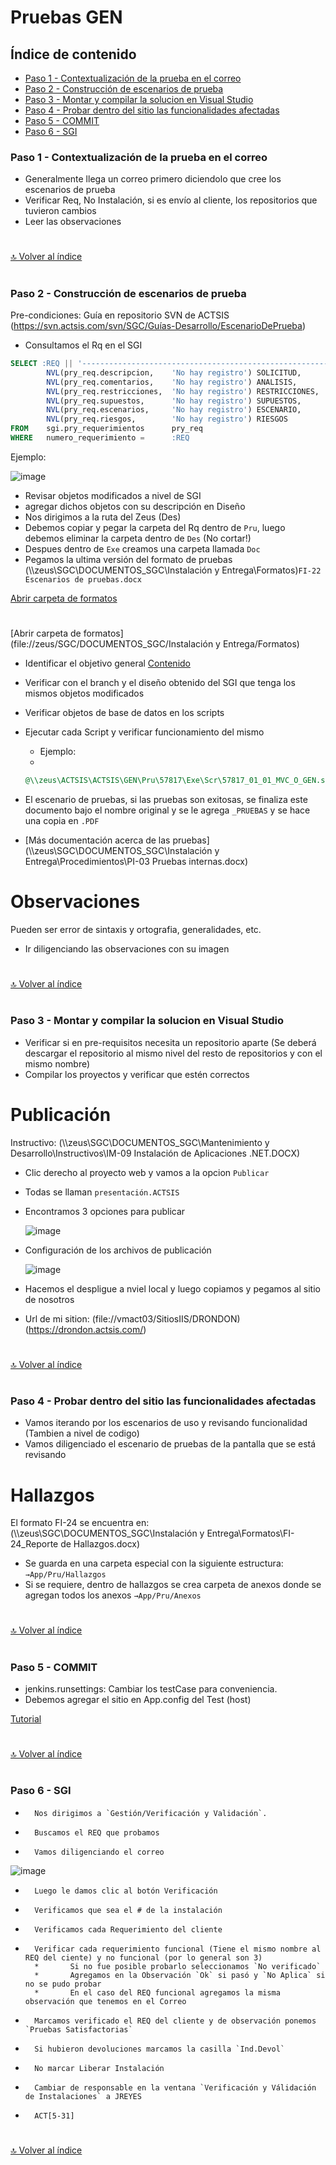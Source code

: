 # Pruebas GEN

## Índice de contenido

*   [Paso 1 - Contextualización de la prueba en el correo](#paso-1---Contextualización-de-la-prueba-en-el-correo)
*   [Paso 2 - Construcción de escenarios de prueba](#paso-2---Construcción-de-escenarios-de-prueba)
*   [Paso 3 - Montar y compilar la solucion en Visual Studio](#paso-3---Montar-y-compilar-la-solucion-en-Visual-Studio)
*   [Paso 4 - Probar dentro del sitio las funcionalidades afectadas](#paso-4---Probar-dentro-del-sitio-las-funcionalidades-afectadas)
*   [Paso 5 - COMMIT](#paso-5---COMMIT)
*   [Paso 6 - SGI](#paso-6---SGI)

### **Paso 1 - Contextualización de la prueba en el correo**

* Generalmente llega un correo primero diciendolo que cree los escenarios de prueba
* Verificar Req, No Instalación, si es envío al cliente, los repositorios que tuvieron cambios
* Leer las observaciones

#
[🔝 Volver al índice](#índice-de-contenido)
#

### **Paso 2 - Construcción de escenarios de prueba**
Pre-condiciones:
Guía en repositorio SVN de ACTSIS (https://svn.actsis.com/svn/SGC/Guías-Desarrollo/EscenarioDePrueba)
* Consultamos el Rq en el SGI
```sql
SELECT :REQ || '-----------------------------------------------------------------------' REQ,
        NVL(pry_req.descripcion,    'No hay registro') SOLICITUD,
        NVL(pry_req.comentarios,    'No hay registro') ANALISIS,
        NVL(pry_req.restricciones,  'No hay registro') RESTRICCIONES,
        NVL(pry_req.supuestos,      'No hay registro') SUPUESTOS,
        NVL(pry_req.escenarios,     'No hay registro') ESCENARIO,
        NVL(pry_req.riesgos,        'No hay registro') RIESGOS
FROM    sgi.pry_requerimientos      pry_req
WHERE   numero_requerimiento =      :REQ
```

Ejemplo:

![image](https://user-images.githubusercontent.com/61068392/175323490-f5be3535-6d24-457a-b739-4020e633c82d.png)

* Revisar objetos modificados a nivel de SGI
* agregar dichos objetos con su descripción en Diseño
* Nos dirigimos a la ruta del Zeus (Des)
* Debemos copiar y pegar la carpeta del Rq dentro de `Pru`, luego debemos eliminar la carpeta dentro de `Des` (No cortar!)
* Despues dentro de `Exe` creamos una carpeta llamada `Doc`
* Pegamos la ultima versión del formato de pruebas (\\\zeus\SGC\DOCUMENTOS_SGC\Instalación y Entrega\Formatos)`FI-22 Escenarios de pruebas.docx`

<a href="file://zeus/SGC/DOCUMENTOS_SGC/Instalación y Entrega/Formatos" type="button">Abrir carpeta de formatos</a>

#

[Abrir carpeta de formatos](file://zeus/SGC/DOCUMENTOS_SGC/Instalación y Entrega/Formatos)


* Identificar el objetivo general [Contenido](https://svn.actsis.com/svn/SGC/Guías-Desarrollo/EscenarioDePrueba/Contenido)
* Verificar con el branch y el diseño obtenido del SGI que tenga los mismos objetos modificados
* Verificar objetos de base de datos en los scripts
* Ejecutar cada Script y verificar funcionamiento del mismo
  * Ejemplo:
  * 
  ```sql
  @\\zeus\ACTSIS\ACTSIS\GEN\Pru\57817\Exe\Scr\57817_01_01_MVC_O_GEN.sql
  ```
  
* El escenario de pruebas, si las pruebas son exitosas, se finaliza este documento bajo el nombre original y se le agrega `_PRUEBAS` y se hace una copia en `.PDF`

* [Más documentación acerca de las pruebas](\\\zeus\SGC\DOCUMENTOS_SGC\Instalación y Entrega\Procedimientos\PI-03 Pruebas internas.docx)

Observaciones
=============

Pueden ser error de sintaxis y ortografia, generalidades, etc.

* Ir diligenciando las observaciones con su imagen

#
[🔝 Volver al índice](#índice-de-contenido)
#

### **Paso 3 - Montar y compilar la solucion en Visual Studio**

* Verificar si en pre-requisitos necesita un repositorio aparte (Se deberá descargar el repositorio al mismo nivel del resto de repositorios y con el mismo nombre)
* Compilar los proyectos y verificar que estén correctos

Publicación
===========
Instructivo: (\\\zeus\SGC\DOCUMENTOS_SGC\Mantenimiento y Desarrollo\Instructivos\IM-09 Instalación de Aplicaciones .NET.DOCX)
* Clic derecho al proyecto web y vamos a la opcion `Publicar`
* Todas se llaman  `presentación.ACTSIS`
* Encontramos 3 opciones para publicar

  ![image](https://user-images.githubusercontent.com/61068392/175347491-02b6ca48-07eb-4451-b5f8-0fe00bc19e42.png)

* Configuración de los archivos de publicación
  
  ![image](https://user-images.githubusercontent.com/61068392/175348197-d5857778-5a6d-4bec-ae4d-3dee628ffa2d.png)

* Hacemos el despligue a nviel local y luego copiamos y pegamos al sitio de nosotros

* Url de mi sition: (file://vmact03/SitiosIIS/DRONDON) (https://drondon.actsis.com/)

#
[🔝 Volver al índice](#índice-de-contenido)
#

### **Paso 4 - Probar dentro del sitio las funcionalidades afectadas**

* Vamos iterando por los escenarios de uso y revisando funcionalidad  (Tambien a nivel de codigo)
* Vamos diligenciado el escenario de pruebas de la pantalla que se está revisando


Hallazgos
=========

El formato FI-24 se encuentra en: (\\\zeus\SGC\DOCUMENTOS_SGC\Instalación y Entrega\Formatos\FI-24_Reporte de Hallazgos.docx)
* Se guarda en una carpeta especial con la siguiente estructura:
               ```
                →App/Pru/Hallazgos
                ```
* Si se requiere, dentro de hallazgos se crea carpeta de anexos donde se agregan todos los anexos
                ```
                →App/Pru/Anexos
                ```

#
[🔝 Volver al índice](#índice-de-contenido)
#


### **Paso 5 - COMMIT**

* jenkins.runsettings: Cambiar los testCase para conveniencia.
* Debemos agregar el sitio en App.config del Test (host)

[Tutorial](https://actsis.sharepoint.com/sites/ACTSISQA/SitePages/GenTests-7-1-2563.aspx)

#
[🔝 Volver al índice](#índice-de-contenido)
#

### **Paso 6 - SGI**

*       Nos dirigimos a `Gestión/Verificación y Validación`.
*       Buscamos el REQ que probamos
*       Vamos diligenciando el correo
        
![image](https://user-images.githubusercontent.com/61068392/182729760-87867010-12ee-445c-8289-31ffd792dd19.png)


*       Luego le damos clic al botón Verificación
*       Verificamos que sea el # de la instalación
*       Verificamos cada Requerimiento del cliente
*       Verificar cada requerimiento funcional (Tiene el mismo nombre al REQ del ciente) y no funcional (por lo general son 3)
        *       Si no fue posible probarlo seleccionamos `No verificado`
        *       Agregamos en la Observación `Ok` si pasó y `No Aplica` si no se pudo probar
        *       En el caso del REQ funcional agregamos la misma observación que tenemos en el Correo
*       Marcamos verificado el REQ del cliente y de observación ponemos `Pruebas Satisfactorias`
*       Si hubieron devoluciones marcamos la casilla `Ind.Devol`
*       No marcar Liberar Instalación
*       Cambiar de responsable en la ventana `Verificación y Válidación de Instalaciones` a JREYES
*       ACT[5-31]
#
[🔝 Volver al índice](#índice-de-contenido)
#
